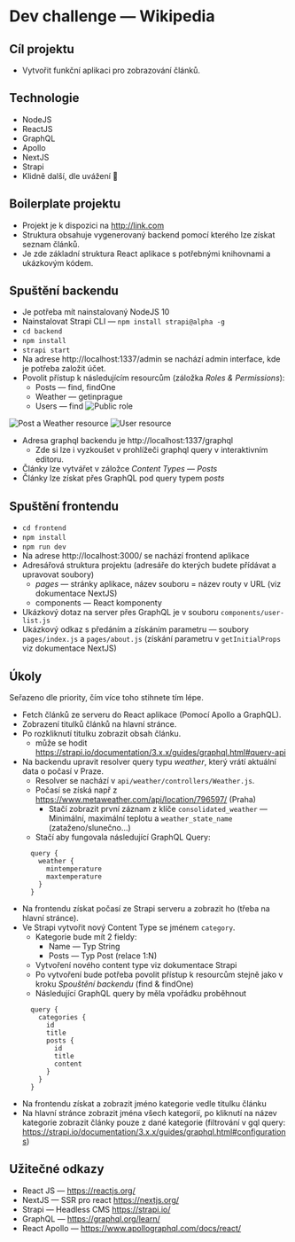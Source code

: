 # Dev challenge — Wikipedia

## Cíl projektu
- Vytvořit funkční aplikaci pro zobrazování článků.
## Technologie
- NodeJS
- ReactJS
- GraphQL
- Apollo
- NextJS
- Strapi
- Klidně další, dle uvážení 🙂
## Boilerplate projektu
- Projekt je k dispozici na http://link.com
- Struktura obsahuje vygenerovaný backend pomocí kterého lze získat seznam článků.
- Je zde základní struktura React aplikace s potřebnými knihovnami a ukázkovým kódem.
## Spuštění backendu
- Je potřeba mít nainstalovaný NodeJS 10
- Nainstalovat Strapi CLI — `npm install strapi@alpha -g`
- `cd backend`
- `npm install`
- `strapi start` 
- Na adrese http://localhost:1337/admin se nachází admin interface, kde je potřeba založit účet.
- Povolit přístup k následujícím resourcům (záložka *Roles & Permissions*):
  - Posts — find, findOne
  - Weather — getinprague
  - Users — find
![Public role](https://paper-attachments.dropbox.com/s_DCFD24E9370D098B4806DF02C204D0CE5F238AC74FBC80CA6425572CB53DB22D_1554805727308_strapi3.png)

![Post a Weather resource](https://paper-attachments.dropbox.com/s_DCFD24E9370D098B4806DF02C204D0CE5F238AC74FBC80CA6425572CB53DB22D_1554832421974_s2.png)
![User resource](https://paper-attachments.dropbox.com/s_DCFD24E9370D098B4806DF02C204D0CE5F238AC74FBC80CA6425572CB53DB22D_1554800400672_strapi2.png)

- Adresa graphql backendu je http://localhost:1337/graphql
  - Zde si lze i vyzkoušet v prohlížeči graphql query v interaktivním editoru.
- Články lze vytvářet v záložce *Content Types* — *Posts*
- Články lze získat přes GraphQL pod query typem p*osts*
## Spuštění frontendu
- `cd frontend`
- `npm install`
- `npm run dev`
- Na adrese http://localhost:3000/ se nachází frontend aplikace
- Adresářová struktura projektu (adresáře do kterých budete přídávat a upravovat soubory)
  - *pages* — stránky aplikace, název souboru = název routy v URL (viz dokumentace NextJS)
  - components — React komponenty
- Ukázkový dotaz na server přes GraphQL je v souboru `components/user-list.js`
- Ukázkový odkaz s předáním a získáním parametru — soubory `pages/index.js` a `pages/about.js` (získání parametru v `getInitialProps` viz dokumentace NextJS)
## Úkoly

Seřazeno dle priority, čím více toho stihnete tím lépe.

- Fetch článků ze serveru do React aplikace (Pomocí Apollo a GraphQL).
- Zobrazení titulků článků na hlavní stránce.
- Po rozkliknutí titulku zobrazit obsah článku.
  - může se hodit https://strapi.io/documentation/3.x.x/guides/graphql.html#query-api
- Na backendu upravit resolver query typu *weather*, který vrátí aktuální data o počasí v Praze.
  - Resolver se nachází v `api/weather/controllers/Weather.js`.
  - Počasí se získá např z https://www.metaweather.com/api/location/796597/ (Praha)
    - Stačí zobrazit první záznam z klíče `consolidated_weather` — Minimální, maximální teplotu a `weather_state_name` (zataženo/slunečno…)
  - Stačí aby fungovala následující GraphQL Query:
  ```
    query {
      weather {
        mintemperature
        maxtemperature
      }
    }
    ```
- Na frontendu získat počasí ze Strapi serveru a zobrazit ho (třeba na hlavní stránce).
- Ve Strapi vytvořit nový Content Type se jménem `category`. 
  - Kategorie bude mít 2 fieldy:
    - Name — Typ String
    - Posts — Typ Post (relace 1:N)
  - Vytvoření nového content type viz dokumentace Strapi
  - Po vytvoření bude potřeba povolit přístup k resourcům stejně jako v kroku *Spouštění backendu* (find & findOne)
  - Následující GraphQL query by měla vpořádku proběhnout
  ```
    query {
      categories {
        id
        title
        posts {
          id
          title
          content
        }
      }
    }
    ```  
- Na frontendu získat a zobrazit jméno kategorie vedle titulku článku
- Na hlavní stránce zobrazit jména všech kategorií, po kliknutí na název kategorie zobrazit články pouze z dané kategorie (filtrování v gql query: https://strapi.io/documentation/3.x.x/guides/graphql.html#configurations)
        
## Užitečné odkazy
- React JS — https://reactjs.org/
- NextJS — SSR pro react https://nextjs.org/
- Strapi — Headless CMS https://strapi.io/
- GraphQL — https://graphql.org/learn/
- React Apollo — https://www.apollographql.com/docs/react/


